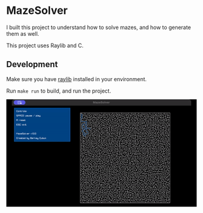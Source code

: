# MazeSolver

I built this project to understand how to solve mazes, and how to generate them as well.

This project uses Raylib and C.

## Development

Make sure you have [raylib](https://www.raylib.com/) installed in your environment.

Run `make run` to build, and run the project.

![](./generator-demo.gif)
